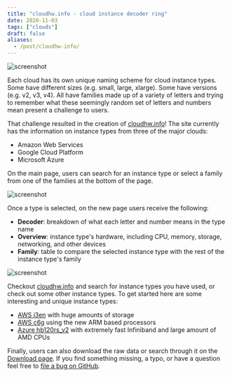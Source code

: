 ```yaml
---
title: "cloudhw.info - cloud instance decoder ring"
date: 2020-11-03
tags: ["clouds"]
draft: false
aliases:
  - /post/cloudhw-info/
---
```


![screenshot](/img/projects/cloudhw/search.png#center)

Each cloud has its own unique naming scheme for cloud instance types. Some
have different sizes (e.g. small, large, xlarge). Some have versions (e.g.
v2, v3, v4). All have families made up of a variety of letters and trying to
remember what these seemingly random set of letters and numbers mean
present a challenge to users.

That challenge resulted in the creation of
[cloudhw.info](https://cloudhw.info)! The site currently has the information
on instance types from three of the major clouds:

* Amazon Web Services
* Google Cloud Platform
* Microsoft Azure

On the main page, users can search for an instance type or select a family
from one of the families at the bottom of the page.

![screenshot](/img/projects/cloudhw/families.png#center)

Once a type is selected, on the new page users receive the following:

* **Decoder**: breakdown of what each letter and number means in the type name
* **Overview**: instance type's hardware, including CPU, memory, storage,
  networking, and other devices
* **Family**: table to compare the selected instance type with the rest of
  the instance type's family

![screenshot](/img/projects/cloudhw/decoder.png#center)

Checkout [cloudhw.info](https://cloudhw.info) and search for instance types
you have used, or check out some other instance types. To get started here
are some interesting and unique instance types:

* [AWS i3en](https://cloudhw.info/search.html?type=i3en.24xlarge) with huge
  amounts of storage
* [AWS c6g](https://cloudhw.info/search.html?type=c6g.large) using the new
  ARM based processors
* [Azure hb120rs_v2](https://cloudhw.info/search.html?type=hb120rs_v2) with
  extremely fast Infiniband and large amount of AMD CPUs

Finally, users can also download the raw data or search through it on the
[Download page](https://cloudhw.info/download.html). If you find something
missing, a typo, or have a question feel free to
[file a bug on GitHub](https://github.com/powersj/cloudhw.info/issues/new).
